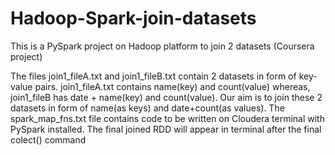 # Hadoop-Spark-join-datasets
This is a PySpark project on Hadoop platform to join 2 datasets (Coursera project)

The files join1_fileA.txt and join1_fileB.txt contain 2 datasets in form of key-value pairs. join1_fileA.txt contains name(key) and count(value) whereas, join1_fileB has date + name(key) and count(value). Our aim is to join these 2 datasets in form of name(as keys) and date+count(as values).
The spark_map_fns.txt file contains code to be written on Cloudera terminal with PySpark installed.
The final joined RDD will appear in terminal after the final colect() command
